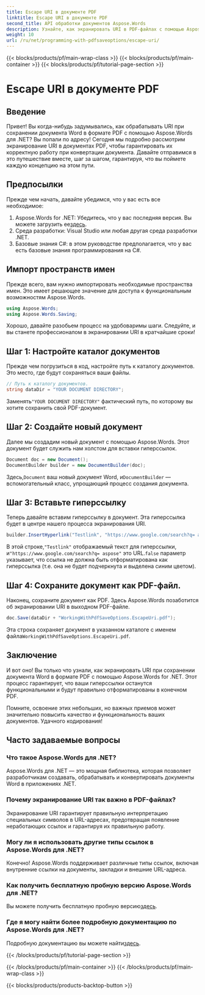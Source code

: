 ```yaml
---
title: Escape URI в документе PDF
linktitle: Escape URI в документе PDF
second_title: API обработки документов Aspose.Words
description: Узнайте, как экранировать URI в PDF-файлах с помощью Aspose.Words для .NET. Это подробное руководство проведет вас через процесс шаг за шагом.
weight: 10
url: /ru/net/programming-with-pdfsaveoptions/escape-uri/
---
```


{{< blocks/products/pf/main-wrap-class >}}
{{< blocks/products/pf/main-container >}}
{{< blocks/products/pf/tutorial-page-section >}}

# Escape URI в документе PDF

## Введение

Привет! Вы когда-нибудь задумывались, как обрабатывать URI при сохранении документа Word в формате PDF с помощью Aspose.Words для .NET? Вы попали по адресу! Сегодня мы подробно рассмотрим экранирование URI в документах PDF, чтобы гарантировать их корректную работу при конвертации документа. Давайте отправимся в это путешествие вместе, шаг за шагом, гарантируя, что вы поймете каждую концепцию на этом пути.

## Предпосылки

Прежде чем начать, давайте убедимся, что у вас есть все необходимое:

1.  Aspose.Words for .NET: Убедитесь, что у вас последняя версия. Вы можете загрузить ее[здесь](https://releases.aspose.com/words/net/).
2. Среда разработки: Visual Studio или любая другая среда разработки .NET.
3. Базовые знания C#: в этом руководстве предполагается, что у вас есть базовые знания программирования на C#.

## Импорт пространств имен

Прежде всего, вам нужно импортировать необходимые пространства имен. Это имеет решающее значение для доступа к функциональным возможностям Aspose.Words.

```csharp
using Aspose.Words;
using Aspose.Words.Saving;
```

Хорошо, давайте разобьем процесс на удобоваримы шаги. Следуйте, и вы станете профессионалом в экранировании URI в кратчайшие сроки!

## Шаг 1: Настройте каталог документов

Прежде чем погрузиться в код, настройте путь к каталогу документов. Это место, где будут сохраняться ваши файлы.

```csharp
// Путь к каталогу документов.
string dataDir = "YOUR DOCUMENT DIRECTORY";
```

 Заменять`"YOUR DOCUMENT DIRECTORY"` фактический путь, по которому вы хотите сохранить свой PDF-документ.

## Шаг 2: Создайте новый документ

Далее мы создадим новый документ с помощью Aspose.Words. Этот документ будет служить нам холстом для вставки гиперссылок.

```csharp
Document doc = new Document();
DocumentBuilder builder = new DocumentBuilder(doc);
```

 Здесь,`Document` ваш новый документ Word, и`DocumentBuilder` — вспомогательный класс, упрощающий процесс создания документа.

## Шаг 3: Вставьте гиперссылку

Теперь давайте вставим гиперссылку в документ. Эта гиперссылка будет в центре нашего процесса экранирования URI.

```csharp
builder.InsertHyperlink("Testlink", "https://www.google.com/search?q= aspose", false);
```

 В этой строке,`"Testlink"` отображаемый текст для гиперссылки, и`"https://www.google.com/search?q= aspose"` это URL.`false` параметр указывает, что ссылка не должна быть отформатирована как гиперссылка (т.е. она не будет подчеркнута и выделена синим цветом).

## Шаг 4: Сохраните документ как PDF-файл.

Наконец, сохраните документ как PDF. Здесь Aspose.Words позаботится об экранировании URI в выходном PDF-файле.

```csharp
doc.Save(dataDir + "WorkingWithPdfSaveOptions.EscapeUri.pdf");
```

 Эта строка сохраняет документ в указанном каталоге с именем файла`WorkingWithPdfSaveOptions.EscapeUri.pdf`.

## Заключение

И вот оно! Вы только что узнали, как экранировать URI при сохранении документа Word в формате PDF с помощью Aspose.Words for .NET. Этот процесс гарантирует, что ваши гиперссылки останутся функциональными и будут правильно отформатированы в конечном PDF. 

Помните, освоение этих небольших, но важных приемов может значительно повысить качество и функциональность ваших документов. Удачного кодирования!

## Часто задаваемые вопросы

### Что такое Aspose.Words для .NET?

Aspose.Words для .NET — это мощная библиотека, которая позволяет разработчикам создавать, обрабатывать и конвертировать документы Word в приложениях .NET.

### Почему экранирование URI так важно в PDF-файлах?

Экранирование URI гарантирует правильную интерпретацию специальных символов в URL-адресах, предотвращая появление неработающих ссылок и гарантируя их правильную работу.

### Могу ли я использовать другие типы ссылок в Aspose.Words для .NET?

Конечно! Aspose.Words поддерживает различные типы ссылок, включая внутренние ссылки на документы, закладки и внешние URL-адреса.

### Как получить бесплатную пробную версию Aspose.Words для .NET?

 Вы можете получить бесплатную пробную версию[здесь](https://releases.aspose.com/).

### Где я могу найти более подробную документацию по Aspose.Words для .NET?

 Подробную документацию вы можете найти[здесь](https://reference.aspose.com/words/net/).

{{< /blocks/products/pf/tutorial-page-section >}}

{{< /blocks/products/pf/main-container >}}
{{< /blocks/products/pf/main-wrap-class >}}

{{< blocks/products/products-backtop-button >}}
